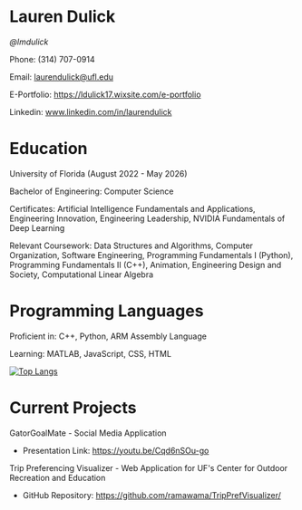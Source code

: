 # Lauren Dulick
_@lmdulick_

Phone: (314) 707-0914

Email: laurendulick@ufl.edu

E-Portfolio: https://ldulick17.wixsite.com/e-portfolio

Linkedin: www.linkedin.com/in/laurendulick


# Education
University of Florida (August 2022 - May 2026)

Bachelor of Engineering: Computer Science

Certificates: Artificial Intelligence Fundamentals and Applications, Engineering Innovation, Engineering Leadership, NVIDIA Fundamentals of Deep Learning

Relevant Coursework: Data Structures and Algorithms, Computer Organization, Software Engineering, Programming Fundamentals I (Python), Programming Fundamentals II (C++), Animation, Engineering Design and Society, Computational Linear Algebra

# Programming Languages
Proficient in: C++, Python, ARM Assembly Language

Learning: MATLAB, JavaScript, CSS, HTML

[![Top Langs](https://github-readme-stats.vercel.app/api/top-langs/?username=lmdulick&layout=compact&theme=vision-friendly-light)](https://github.com/lmdulick/github-readme-stats)

# Current Projects
GatorGoalMate - Social Media Application
- Presentation Link: https://youtu.be/Cqd6nSOu-go

Trip Preferencing Visualizer - Web Application for UF's Center for Outdoor Recreation and Education
- GitHub Repository: https://github.com/ramawama/TripPrefVisualizer/

